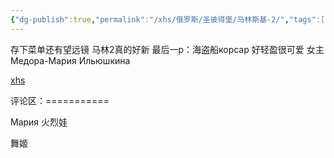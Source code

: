 ```yaml
---
{"dg-publish":true,"permalink":"/xhs/俄罗斯/圣彼得堡/马林斯基-2/","tags":["rednote","圣彼得堡"],"created":"2025-03-17T22:28:07.547+08:00","updated":"2025-03-20T22:46:14.637+08:00"}
---
```


 

存下菜单还有望远镜 马林2真的好新
最后一p：海盗船корсар 好轻盈很可爱
女主 Медора-Мария Ильюшкина

[xhs](https://www.xiaohongshu.com/explore/64122d5c000000002702894c?xsec_token=ABYfAAZ2W_FQIbvFrvcmpu3qVyYoSit_xdKQPe1mwtwys=&xsec_source=pc_user)

评论区：===========



Мария 火烈娃

舞姬